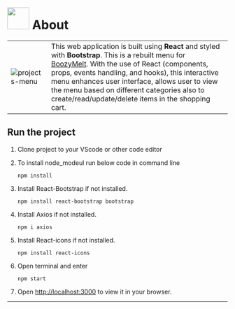# <img src="https://user-images.githubusercontent.com/78622789/188339140-da13fce9-b7af-45da-ab7a-d04bf5d3ff41.jpg" width="50"> About


<table>
    <tr>
        <td><img  alt="projects-menu" src="https://user-images.githubusercontent.com/78622789/188338319-782f7952-6c75-40be-a329-75402f7583ce.png" /></td>
        <td>
            This web application is built using <strong>React</strong> and styled with <strong>Bootstrap</strong>. 
            This is a rebuilt menu for <a href="https://sunnychungyatyi.com/assignments/Boozy%20Melt/index.html">BoozyMelt</a>. With the use of React (components, props, events handling, and hooks), this interactive menu enhances user interface, allows user to view the menu based on different categories also to create/read/update/delete items in the shopping cart.
        </td>
    </tr>
</table>

## Run the project 

1) Clone project to your VScode or other code editor
2) To install node_modeul run below code in command line

    ```nodejs
    npm install
    ```

3) Install React-Bootstrap if not installed.

     ```nodejs
    npm install react-bootstrap bootstrap
    ```

4) Install Axios if not installed.

     ```nodejs
    npm i axios
    ```
4) Install React-icons if not installed.

     ```nodejs
    npm install react-icons
    ```

5) Open terminal and enter

    ```nodejs
    npm start
    ```
6) Open [http://localhost:3000](http://localhost:3000) to view it in your browser.

---
